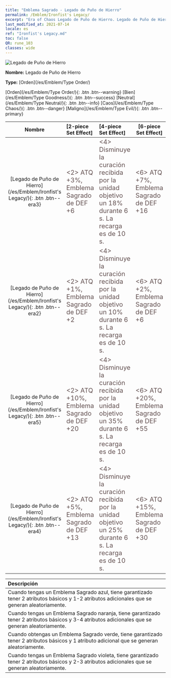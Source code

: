 ```yaml
---
title: "Emblema Sagrado - Legado de Puño de Hierro"
permalink: /Emblem/Ironfist's Legacy/
excerpt: "Era of Chaos Legado de Puño de Hierro. Legado de Puño de Hierro. Era of Chaos Emblema Sagrado Legado de Puño de Hierro. Era of Chaos Orden Legado de Puño de Hierro"
last_modified_at: 2021-07-14
locale: es
ref: "Ironfist's Legacy.md"
toc: false
QR: rune_103
classes: wide
---
```


  ![Legado de Puño de Hierro](/images/r/rune_icon_103.png)

 **Nombre:** Legado de Puño de Hierro

 **Type:** [Orden](/es/Emblem/Type Order/)

  [Orden](/es/Emblem/Type Order/){: .btn .btn--warning}   [Bien](/es/Emblem/Type Goodness/){: .btn .btn--success}   [Neutral](/es/Emblem/Type Neutral/){: .btn .btn--info}   [Caos](/es/Emblem/Type Chaos/){: .btn .btn--danger}   [Maligno](/es/Emblem/Type Evil/){: .btn .btn--primary} 

  |  Nombre    | [2-piece Set Effect] | [4-piece Set Effect] | [6-piece Set Effect]  | 
  |:-----------------------:|:-------------------|:-----------------|----------------| 
  | [Legado de Puño de Hierro](/es/Emblem/Ironfist's Legacy/){: .btn .btn--era3} | <span style="color: #645252;font-size:20px">&lt;2&gt; ATQ +3%, Emblema Sagrado de DEF +6</span> | <span style="color: #645252;font-size:20px">&lt;4&gt; Disminuye la curación recibida por la unidad objetivo un 18% durante 6 s. La recarga es de 10 s.</span> | <span style="color: #645252;font-size:20px">&lt;6&gt; ATQ +7%, Emblema Sagrado de DEF +16</span> | 
  | [Legado de Puño de Hierro](/es/Emblem/Ironfist's Legacy/){: .btn .btn--era2} | <span style="color: #645252;font-size:20px">&lt;2&gt; ATQ +1%, Emblema Sagrado de DEF +2</span> | <span style="color: #645252;font-size:20px">&lt;4&gt; Disminuye la curación recibida por la unidad objetivo un 10% durante 6 s. La recarga es de 10 s.</span> | <span style="color: #645252;font-size:20px">&lt;6&gt; ATQ +2%, Emblema Sagrado de DEF +6</span> | 
  | [Legado de Puño de Hierro](/es/Emblem/Ironfist's Legacy/){: .btn .btn--era5} | <span style="color: #645252;font-size:20px">&lt;2&gt; ATQ +10%, Emblema Sagrado de DEF +20</span> | <span style="color: #645252;font-size:20px">&lt;4&gt; Disminuye la curación recibida por la unidad objetivo un 35% durante 6 s. La recarga es de 10 s.</span> | <span style="color: #645252;font-size:20px">&lt;6&gt; ATQ +20%, Emblema Sagrado de DEF +55</span> | 
  | [Legado de Puño de Hierro](/es/Emblem/Ironfist's Legacy/){: .btn .btn--era4} | <span style="color: #645252;font-size:20px">&lt;2&gt; ATQ +5%, Emblema Sagrado de DEF +13</span> | <span style="color: #645252;font-size:20px">&lt;4&gt; Disminuye la curación recibida por la unidad objetivo un 25% durante 6 s. La recarga es de 10 s.</span> | <span style="color: #645252;font-size:20px">&lt;6&gt; ATQ +15%, Emblema Sagrado de DEF +30</span> | 

  |         Descripción            | 
  |:-------------------------------|
  | Cuando tengas un Emblema Sagrado azul, tiene garantizado tener 2 atributos básicos y 1-2 atributos adicionales que se generan aleatoriamente. |
  | Cuando tengas un Emblema Sagrado naranja, tiene garantizado tener 2 atributos básicos y 3-4 atributos adicionales que se generan aleatoriamente. |
  | Cuando obtengas un Emblema Sagrado verde, tiene garantizado tener 2 atributos básicos y 1 atributo adicional que se generan aleatoriamente. |
  | Cuando tengas un Emblema Sagrado violeta, tiene garantizado tener 2 atributos básicos y 2-3 atributos adicionales que se generan aleatoriamente. |
